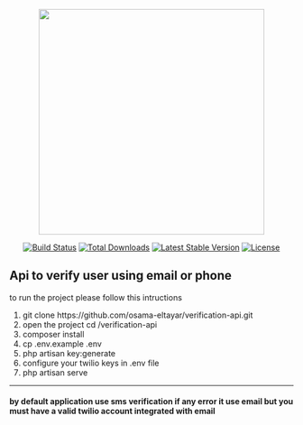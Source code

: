 <p align="center"><img src="https://res.cloudinary.com/dtfbvvkyp/image/upload/v1566331377/laravel-logolockup-cmyk-red.svg" width="400"></p>

<p align="center">
<a href="https://travis-ci.org/laravel/framework"><img src="https://travis-ci.org/laravel/framework.svg" alt="Build Status"></a>
<a href="https://packagist.org/packages/laravel/framework"><img src="https://poser.pugx.org/laravel/framework/d/total.svg" alt="Total Downloads"></a>
<a href="https://packagist.org/packages/laravel/framework"><img src="https://poser.pugx.org/laravel/framework/v/stable.svg" alt="Latest Stable Version"></a>
<a href="https://packagist.org/packages/laravel/framework"><img src="https://poser.pugx.org/laravel/framework/license.svg" alt="License"></a>
</p>

## Api to verify user using email or phone  

<p>to run the project please follow this intructions</p>
<ol>
  <li>git clone https://github.com/osama-eltayar/verification-api.git </li>
  <li>open the project  cd /verification-api</li>
  <li>composer install</li>
  <li>cp .env.example .env</li>
  <li>php artisan key:generate</li>
  <li>configure your twilio keys in .env file</li>
  <li>php artisan serve</li>
</ol>
<hr>
<h4> by default application use sms verification if any error it use email but you must have a valid twilio account integrated with email </h4>
